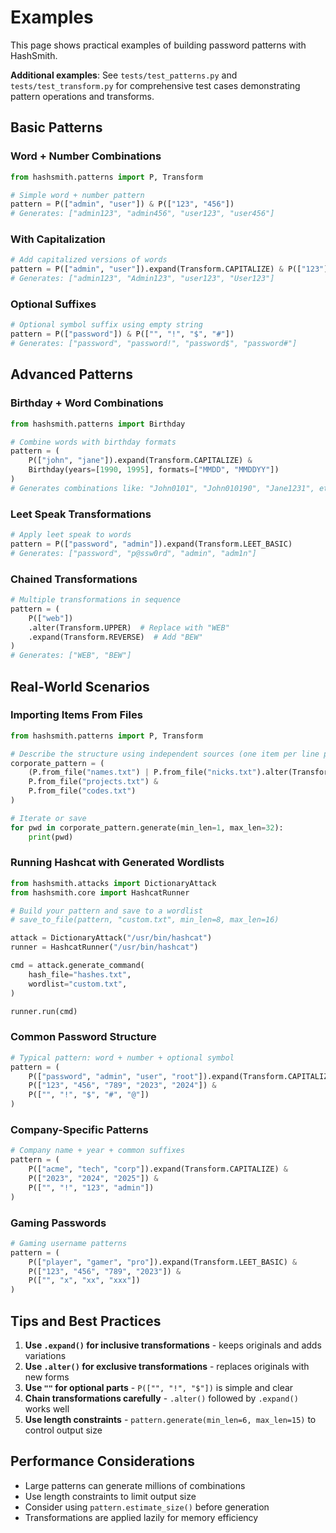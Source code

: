 # Examples

This page shows practical examples of building password patterns with HashSmith.

**Additional examples**: See `tests/test_patterns.py` and `tests/test_transform.py` for comprehensive test cases demonstrating pattern operations and transforms.

## Basic Patterns

### Word + Number Combinations

```python
from hashsmith.patterns import P, Transform

# Simple word + number pattern
pattern = P(["admin", "user"]) & P(["123", "456"])
# Generates: ["admin123", "admin456", "user123", "user456"]
```

### With Capitalization

```python
# Add capitalized versions of words
pattern = P(["admin", "user"]).expand(Transform.CAPITALIZE) & P(["123"])
# Generates: ["admin123", "Admin123", "user123", "User123"]
```

### Optional Suffixes

```python
# Optional symbol suffix using empty string
pattern = P(["password"]) & P(["", "!", "$", "#"]) 
# Generates: ["password", "password!", "password$", "password#"]
```

## Advanced Patterns

### Birthday + Word Combinations

```python
from hashsmith.patterns import Birthday

# Combine words with birthday formats
pattern = (
    P(["john", "jane"]).expand(Transform.CAPITALIZE) &
    Birthday(years=[1990, 1995], formats=["MMDD", "MMDDYY"])
)
# Generates combinations like: "John0101", "John010190", "Jane1231", etc.
```

### Leet Speak Transformations

```python
# Apply leet speak to words
pattern = P(["password", "admin"]).expand(Transform.LEET_BASIC)
# Generates: ["password", "p@ssw0rd", "admin", "adm1n"]
```

### Chained Transformations

```python
# Multiple transformations in sequence
pattern = (
    P(["web"])
    .alter(Transform.UPPER)  # Replace with "WEB"
    .expand(Transform.REVERSE)  # Add "BEW"
)
# Generates: ["WEB", "BEW"]
```

## Real-World Scenarios

### Importing Items From Files

```python
from hashsmith.patterns import P, Transform

# Describe the structure using independent sources (one item per line per file)
corporate_pattern = (
    (P.from_file("names.txt") | P.from_file("nicks.txt").alter(Transform.CAPITALIZE)) &
    P.from_file("projects.txt") &
    P.from_file("codes.txt")
)

# Iterate or save
for pwd in corporate_pattern.generate(min_len=1, max_len=32):
    print(pwd)
```

### Running Hashcat with Generated Wordlists

```python
from hashsmith.attacks import DictionaryAttack
from hashsmith.core import HashcatRunner

# Build your pattern and save to a wordlist
# save_to_file(pattern, "custom.txt", min_len=8, max_len=16)

attack = DictionaryAttack("/usr/bin/hashcat")
runner = HashcatRunner("/usr/bin/hashcat")

cmd = attack.generate_command(
    hash_file="hashes.txt",
    wordlist="custom.txt",
)

runner.run(cmd)
```

### Common Password Structure

```python
# Typical pattern: word + number + optional symbol
pattern = (
    P(["password", "admin", "user", "root"]).expand(Transform.CAPITALIZE) &
    P(["123", "456", "789", "2023", "2024"]) &
    P(["", "!", "$", "#", "@"])
)
```

### Company-Specific Patterns

```python
# Company name + year + common suffixes
pattern = (
    P(["acme", "tech", "corp"]).expand(Transform.CAPITALIZE) &
    P(["2023", "2024", "2025"]) &
    P(["", "!", "123", "admin"])
)
```

### Gaming Passwords

```python
# Gaming username patterns
pattern = (
    P(["player", "gamer", "pro"]).expand(Transform.LEET_BASIC) &
    P(["123", "456", "789", "2023"]) &
    P(["", "x", "xx", "xxx"])
)
```

## Tips and Best Practices

1. **Use `.expand()` for inclusive transformations** - keeps originals and adds variations
2. **Use `.alter()` for exclusive transformations** - replaces originals with new forms
3. **Use `""` for optional parts** - `P(["", "!", "$"])` is simple and clear
4. **Chain transformations carefully** - `.alter()` followed by `.expand()` works well
5. **Use length constraints** - `pattern.generate(min_len=6, max_len=15)` to control output size

## Performance Considerations

- Large patterns can generate millions of combinations
- Use length constraints to limit output size
- Consider using `pattern.estimate_size()` before generation
- Transformations are applied lazily for memory efficiency
